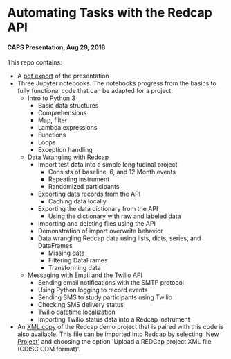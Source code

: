 # Automating Tasks with the Redcap API
#### CAPS Presentation, Aug 29, 2018


 This repo contains:
 - A <a href='https://github.com/billsanto/caps_redcap_api/blob/master/caps_redcap_api_presentation.pdf'>pdf export</a> of the presentation
 - Three Jupyter notebooks. The notebooks progress from the basics to fully functional code that can be adapted for a project:
     - <a href='https://github.com/billsanto/CAPS-Redcap-API-Presentation-20180829/blob/master/caps_python_intro.ipynb'>Intro to Python 3</a>
        - Basic data structures
        - Comprehensions
        - Map, filter
        - Lambda expressions
        - Functions
        - Loops
        - Exception handling
     - <a href='https://github.com/billsanto/CAPS-Redcap-API-Presentation-20180829/blob/master/caps_pandas_redcapy.ipynb'>Data Wrangling with Redcap</a>
        - Import test data into a simple longitudinal project
            - Consists of baseline, 6, and 12 Month events
            - Repeating instrument
            - Randomized participants
        - Exporting data records from the API
            - Caching data locally
        - Exporting the data dictionary from the API
            - Using the dictionary with raw and labeled data
        - Importing and deleting files using the API
        - Demonstration of import overwrite behavior
        - Data wrangling Redcap data using lists, dicts, series, and DataFrames
            - Missing data
            - Filtering DataFrames
            - Transforming data
     - <a href=''>Messaging with Email and the Twilio API</a>
        - Sending email notifications with the SMTP protocol
        - Using Python logging to record events
        - Sending SMS to study participants using Twilio
        - Checking SMS delivery status
        - Twilio datetime localization
        - Importing Twilio status data into a Redcap instrument
- An <a href='https://github.com/billsanto/caps_redcap_api/blob/master/CAPSDemoProject_2018-08-28_2111.REDCap.xml'>XML copy</a> of the Redcap demo project that is paired with this code is also available. This file can be imported into Redcap by selecting <a href='https://redcap.ucsf.edu/index.php?action=create'>'New Project'</a> and choosing the option 'Upload a REDCap project XML file (CDISC ODM format)'.




